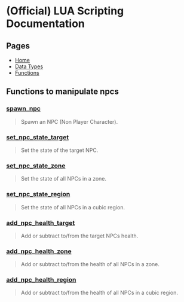 
# (Official) LUA Scripting Documentation

## Pages
- [Home](../../index)
- [Data Types](../data-types)
- [Functions](../functions)
## Functions to manipulate npcs

### [spawn_npc](npcs/spawn_npc)
> Spawn an NPC (Non Player Character).

### [set_npc_state_target](npcs/set_npc_state_target)
> Set the state of the target NPC.

### [set_npc_state_zone](npcs/set_npc_state_zone)
> Set the state of all NPCs in a zone.

### [set_npc_state_region](npcs/set_npc_state_region)
> Set the state of all NPCs in a cubic region.

### [add_npc_health_target](npcs/add_npc_health_target)
> Add or subtract to/from the target NPCs health.

### [add_npc_health_zone](npcs/add_npc_health_zone)
> Add or subtract to/from the health of all NPCs in a zone.

### [add_npc_health_region](npcs/add_npc_health_region)
> Add or subtract to/from the health of all NPCs in a cubic region.

